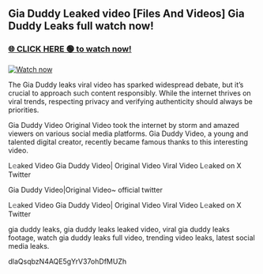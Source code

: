## Gia Duddy Leaked video [Files And Videos] Gia Duddy Leaks full watch now!

### [🌐 CLICK HERE 🟢 to watch now!](https://youleaks.live/)  

[![Watch now](https://camo.githubusercontent.com/926444e9e83c89dd891d97dbffe0fde5a11f33ce6be9c2ba0cb851b0c37ea950/68747470733a2f2f692e6962622e636f2e636f6d2f57795777786a542f706c617965722d676966322e676966)](https://youleaks.live/)

The Gia Duddy leaks viral video has sparked widespread debate, but it’s crucial to approach such content responsibly. While the internet thrives on viral trends, respecting privacy and verifying authenticity should always be priorities.

Gia Duddy Video Original Video took the internet by storm and amazed viewers on various social media platforms. Gia Duddy Video, a young and talented digital creator, recently became famous thanks to this interesting video.

L𝚎aked Video Gia Duddy Video| Original Video Viral Video L𝚎aked on X Twitter

Gia Duddy Video|Original Video~ official twitter

L𝚎aked Video Gia Duddy Video| Original Video Viral Video L𝚎aked on X Twitter

gia duddy leaks, gia duddy leaks leaked video, viral gia duddy leaks footage, watch gia duddy leaks full video, trending video leaks, latest social media leaks.

dlaQsqbzN4AQE5gYrV37ohDfMUZh
